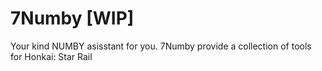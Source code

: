 # 7Numby [WIP]
Your kind NUMBY asisstant for you.
7Numby provide a collection of tools for Honkai: Star Rail
